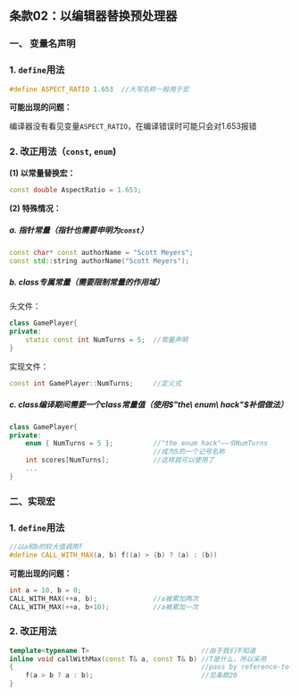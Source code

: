 ## 条款02：以编辑器替换预处理器

### 一、 变量名声明

### 1. `define`用法

```C++
#define ASPECT_RATIO 1.653	//大写名称一般用于宏
```

**可能出现的问题：**

编译器没有看见变量`ASPECT_RATIO`，在编译错误时可能只会对1.653报错

### 2. 改正用法（`const`, `enum`)

**(1) 以常量替换宏：**

```C++
const double AspectRatio = 1.653;
```

**(2) 特殊情况：**

##### a. 指针常量（指针也需要申明为`const`）

```C++
const char* const authorName = "Scott Meyers";
const std::string authorName("Scott Meyers");
```

##### b. $class$专属常量（需要限制常量的作用域）

头文件：

```C++
class GamePlayer{
private:
	static const int NumTurns = 5;	//常量声明
}
```

实现文件：

```C++
const int GamePlayer::NumTurns;		//定义式
```

##### c. $class$编译期间需要一个$class$常量值（使用$"the\ enum\ hack"$补偿做法）

```C++
class GamePlayer{
private:
    enum { NumTurns = 5 };			//"the enum hack"——令NumTurns
    								//成为5的一个记号名称
    int scores[NumTurns];			//这样就可以使用了
    ...
}
```



### 二、实现宏

### 1. `define`用法

```C++
//以a和b的较大值调用f
#define CALL_WITH_MAX(a, b) f((a) > (b) ? (a) : (b))
```

**可能出现的问题：**

```C++
int a = 10, b = 0;
CALL_WITH_MAX(++a, b);				//a被累加两次
CALL_WITH_MAX(++a, b+10);			//a被累加一次
```



### 2. 改正用法

```C++
template<typename T>							//由于我们不知道
inline void callWithMax(const T& a, const T& b)	//T是什么，所以采用
{												//pass by reference-to-const
    f(a > b ? a : b);							//见条款20
}
```

